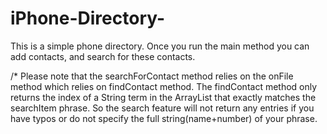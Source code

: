 # iPhone-Directory-
This is a simple phone directory. 
Once you run the main method you can add contacts, and search for these contacts. 



/* Please note that the searchForContact method relies on the onFile method which relies on  findContact method. The findContact method only returns the index of a String term in the ArrayList that exactly matches the searchItem phrase. So the search feature will not return any entries if you have typos or do not specify the full string(name+number) of your phrase. 
